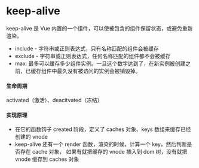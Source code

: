 # keep-alive

keep-alive 是 Vue 内置的一个组件，可以使被包含的组件保留状态，或避免重新渲染。

- include - 字符串或正则表达式，只有名称匹配的组件会被缓存
- exclude - 字符串或正则表达式，任何名称匹配的组件都不会被缓存
- max: 最多可以缓存多少组件实例。一旦这个数字达到了，在新实例被创建之前，已缓存组件中最久没有被访问的实例会被销毁掉。

#### 生命周期

activated（激活）、deacitvated（冻结）

#### 实现原理

- 在它的函数钩子 created 阶段，定义了 caches 对象、keys 数组来缓存已经创建的 vnode
- keep-alive 还有一个 render 函数，渲染的时候，计算一个 key，然后判断是否存在 cache 对象， 如果有就把缓存的 vnode 插入到 dom 树，没有就把 vnode 缓存到 caches 对象
